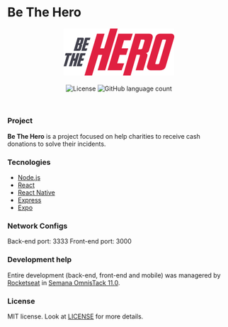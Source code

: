 # Be The Hero

<h4 align="center">
    <img src="./frontend/src/assets/logo.svg" width="250px" /><br>
</h4>
<p align="center">
    <img alt="License" src="https://img.shields.io/badge/license-MIT-brightgreen">
    <img alt="GitHub language count" src="https://img.shields.io/github/languages/count/EffectRenan/be-the-hero">
</p>

<br>


### Project

**Be The Hero** is a project focused on help charities to receive cash donations to solve their incidents.


### Tecnologies
- [Node.js](https://nodejs.org/en/)
- [React](https://reactjs.org/)
- [React Native](https://reactnative.dev)
- [Express](https://expressjs.com/pt-br/)
- [Expo](https://expo.io/)

### Network Configs
Back-end port: 3333
Front-end port: 3000


### Development help

Entire development (back-end, front-end and mobile) was managered by [Rocketseat](https://rocketseat.com.br/) in [Semana OmnisTack 11.0](https://rocketseat.com.br/week/inscricao/11.0).


### License

MIT license. Look at [LICENSE](LICENSE.md) for more details.
